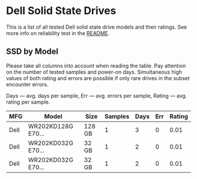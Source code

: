 Dell Solid State Drives
=======================

This is a list of all tested Dell solid state drive models and their ratings. See
more info on reliability test in the [README](https://github.com/linuxhw/SMART).

SSD by Model
------------

Please take all columns into account when reading the table. Pay attention on the
number of tested samples and power-on days. Simultaneous high values of both rating
and errors are possible if only rare drives in the subset encounter errors.

Days   — avg. days per sample,
Err    — avg. errors per sample,
Rating — avg. rating per sample.

| MFG       | Model              | Size   | Samples | Days  | Err   | Rating |
|-----------|--------------------|--------|---------|-------|-------|--------|
| Dell      | WR202KD128G E70... | 128 GB | 1       | 3     | 0     | 0.01   |
| Dell      | WR202KD032G E70... | 32 GB  | 1       | 2     | 0     | 0.01   |
| Dell      | WR202KD032G E70... | 32 GB  | 1       | 2     | 0     | 0.01   |
